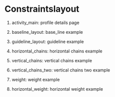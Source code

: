 # Constraintslayout

1. activity_main: profile details page

2. baseline_layout: base_line example

3. guideline_layout: guideline example

4. horizontal_chains: horizontal chains example

5. vertical_chains: vertical chains example

6. vertical_chains_two: vertical chains two example

7. weight: weight example

8. horizontal_weight: horizontal weight example